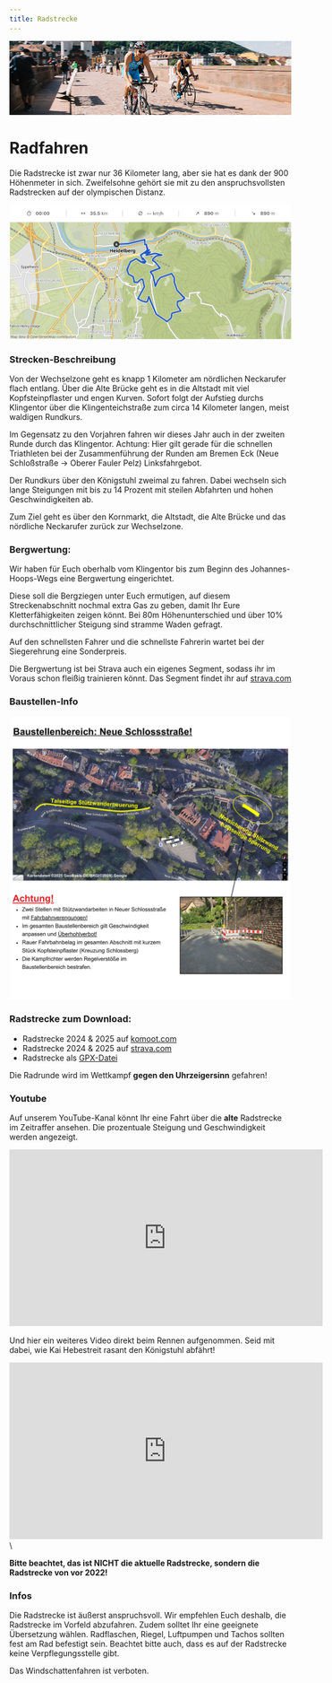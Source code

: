 ```yaml
---
title: Radstrecke
---
```


![Radstrecke](/img/banner/Radfahren.png)

# Radfahren

Die Radstrecke ist zwar nur 36 Kilometer lang, aber sie hat es dank der 900 Höhenmeter in sich. Zweifelsohne gehört sie mit zu den anspruchsvollsten Radstrecken auf der olympischen Distanz.

![Heidelberg-Triathlon Radstrecke-Hohenprofil](/img/pages/strecke/Radstrecke.png)

### Strecken-Beschreibung

Von der Wechselzone geht es knapp 1 Kilometer am nördlichen Neckarufer flach entlang. Über die Alte Brücke geht es in die Altstadt mit viel Kopfsteinpflaster und engen Kurven. Sofort folgt der Aufstieg durchs Klingentor über die Klingenteichstraße zum circa 14 Kilometer langen, meist waldigen Rundkurs.

Im Gegensatz zu den Vorjahren fahren wir dieses Jahr auch in der zweiten Runde durch das Klingentor.
Achtung: Hier gilt gerade für die schnellen Triathleten bei der Zusammenführung der Runden am Bremen Eck (Neue Schloßstraße -> Oberer Fauler Pelz) Linksfahrgebot.

Der Rundkurs über den Königstuhl zweimal zu fahren. Dabei wechseln sich lange Steigungen mit bis zu 14 Prozent mit steilen Abfahrten und hohen Geschwindigkeiten ab.

Zum Ziel geht es über den Kornmarkt, die Altstadt, die Alte Brücke und das nördliche Neckarufer zurück zur Wechselzone.

### Bergwertung:

Wir haben für Euch oberhalb vom Klingentor bis zum Beginn des Johannes-Hoops-Wegs eine Bergwertung eingerichtet. 

Diese soll die Bergziegen unter Euch ermutigen, auf diesem Streckenabschnitt nochmal extra Gas zu geben, damit Ihr Eure Kletterfähigkeiten zeigen könnt. Bei 80m Höhenunterschied und über 10% durchschnittlicher Steigung sind stramme Waden gefragt. 

Auf den schnellsten Fahrer und die schnellste Fahrerin wartet bei der Siegerehrung eine Sonderpreis.

Die Bergwertung ist bei Strava auch ein eigenes Segment, sodass ihr im Voraus schon fleißig trainieren könnt. Das Segment findet ihr auf [strava.com](https://www.strava.com/segments/36886942)

### Baustellen-Info

![Baustelle](/img/pages/strecke/Baustellenbereich_Radstrecke_2025.png)


### Radstrecke zum Download:

<!-- - [Radstrecke 2022 auf Garmin.com](https://connect.garmin.com/modern/course/68419649) < 2020 -->
<!-- - [Radstrecke 2021](https://connect.garmin.com/modern/course/68419649) -->
<!-- - [garmin.com](https://connect.garmin.com/modern/course/116711533) -->

- Radstrecke 2024 & 2025 auf [komoot.com](https://www.komoot.com/tour/1684425169?share_token=aEFLKITc4BMa0MLo6T24dqICd7xMcX4MKrLPuTm3oZLNK0aEq4&ref=wtd)
- Radstrecke 2024 & 2025 auf [strava.com](https://www.strava.com/routes/3243917003112441242)
- Radstrecke als [GPX-Datei](/gpx/Radstrecke.gpx)

Die Radrunde wird im Wettkampf **gegen den Uhrzeigersinn** gefahren!

### Youtube

Auf unserem YouTube-Kanal könnt Ihr eine Fahrt über die **alte** Radstrecke im Zeitraffer ansehen. Die prozentuale Steigung und Geschwindigkeit werden angezeigt.

<iframe width="560" height="315" src="https://www.youtube.com/embed/Ew7Q4y6T2Wc" title="YouTube video player" frameborder="0" allow="accelerometer; autoplay; clipboard-write; encrypted-media; gyroscope; picture-in-picture" allowfullscreen></iframe>

Und hier ein weiteres Video direkt beim Rennen aufgenommen. Seid mit dabei, wie Kai Hebestreit rasant den Königstuhl abfährt!

<iframe width="560" height="315" src="https://www.youtube.com/embed/wg7kXW85WMQ" title="YouTube video player" frameborder="0" allow="accelerometer; autoplay; clipboard-write; encrypted-media; gyroscope; picture-in-picture" allowfullscreen></iframe> \

**Bitte beachtet, das ist NICHT die aktuelle Radstrecke, sondern die Radstrecke von vor 2022!**

### Infos

Die Radstrecke ist äußerst anspruchsvoll. Wir empfehlen Euch deshalb, die Radstrecke im Vorfeld abzufahren. Zudem solltet Ihr eine geeignete Übersetzung wählen. Radflaschen, Riegel, Luftpumpen und Tachos sollten fest am Rad befestigt sein. Beachtet bitte auch, dass es auf der Radstrecke keine Verpflegungsstelle gibt.

Das Windschattenfahren ist verboten. 
